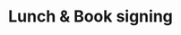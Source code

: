 ---
title: Lunch & Book signing
description: Because of room constraints we will have a split lunch. Additionally, Slobodan will be doing a book signing in the community area.
draft: true
speaker: Slobodan Stojanović
bio: "Slobodan Stojanović is CTO of Cloud Horizon, a software development studio based in Montreal Canada, and CTO of Vacation Tracker, a simple Slack-based leave management system for teams. He is based in Belgrade and is the JS Belgrade meetup co-organizer. Slobodan is the AWS Serverless Hero, Claudia.js core team member, and co-author of \"Serverless Applications with Node.js\" book, published by Manning Publications."
image: https://i.imgur.com/xkqWjlO.png
twitter: slobodan_
---